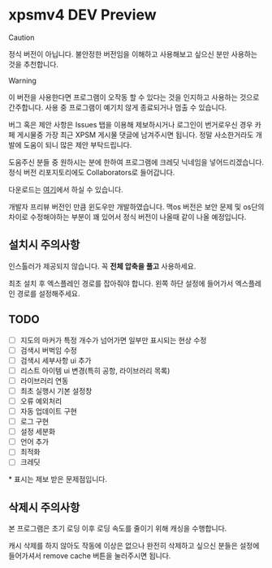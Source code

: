 # xpsmv4 DEV Preview

> [!CAUTION]
> 정식 버전이 아닙니다. 불안정한 버전임을 이해하고 사용해보고 싶으신 분만 사용하는 것을 추천합니다.

> [!WARNING]
> 이 버전을 사용한다면 프로그램이 오작동 할 수 있다는 것을 인지하고 사용하는 것으로 간주합니다. 사용 중 프로그램이 예기치 않게 종료되거나 멈출 수 있습니다.
>
> 버그 혹은 제안 사항은 Issues 탭을 이용해 제보하시거나 로그인이 번거로우신 경우 카페 게시물중 가장 최근 XPSM 게시물 댓글에 남겨주시면 됩니다. 정말 사소한거라도 개발에 도움이 되니 많은 제안 부탁드립니다.
>
> 도움주신 분들 중 원하시는 분에 한하여 프로그램에 크레딧 닉네임을 넣어드리겠습니다. 정식 버전 리포지토리에도 Collaborators로 들어갑니다.
>
> 다운로드는 [여기](https://github.com/xponeone/xpsmv4/releases)에서 하실 수 있습니다.

개발자 프리뷰 버전인 만큼 윈도우만 개발하였습니다. 맥os 버전은 보안 문제 및 os단의 차이로 수정해야하는 부분이 꽤 있어서 정식 버전이 나올때 같이 나올 예정입니다.

## 설치시 주의사항

인스톨러가 제공되지 않습니다. 꼭 **전체 압축을 풀고** 사용하세요.

최초 설치 후 엑스플레인 경로를 잡아줘야 합니다. 왼쪽 하단 설정에 들어가서 엑스플레인 경로를 설정해주세요.

## TODO

- [ ] 지도의 마커가 특정 개수가 넘어가면 일부만 표시되는 현상 수정
- [ ] 검색시 버벅임 수정
- [ ] 검색시 세부사항 ui 추가
- [ ] 리스트 아이템 ui 변경(특히 공항, 라이브러리 목록)
- [ ] 라이브러리 연동
- [ ] 최초 실행시 기본 설정창
- [ ] 오류 예외처리
- [ ] 자동 업데이트 구현
- [ ] 로그 구현
- [ ] 설정 세분화
- [ ] 언어 추가
- [ ] 최적화
- [ ] 크레딧

\* 표시는 제보 받은 문제점입니다.

## 삭제시 주의사항

본 프로그램은 초기 로딩 이후 로딩 속도를 줄이기 위해 캐싱을 수행합니다.

캐시 삭제를 하지 않아도 작동에 이상은 없으나 완전히 삭제하고 싶으신 분들은 설정에 들어가셔서 remove cache 버튼을 눌러주시면 됩니다.
